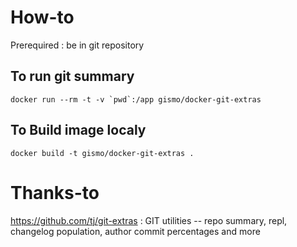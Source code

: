 # How-to
Prerequired : be in git repository

## To run git summary
```docker run --rm -t -v `pwd`:/app gismo/docker-git-extras```

## To Build image localy
```docker build -t gismo/docker-git-extras .```

# Thanks-to
https://github.com/tj/git-extras : GIT utilities -- repo summary, repl, changelog population, author commit percentages and more
